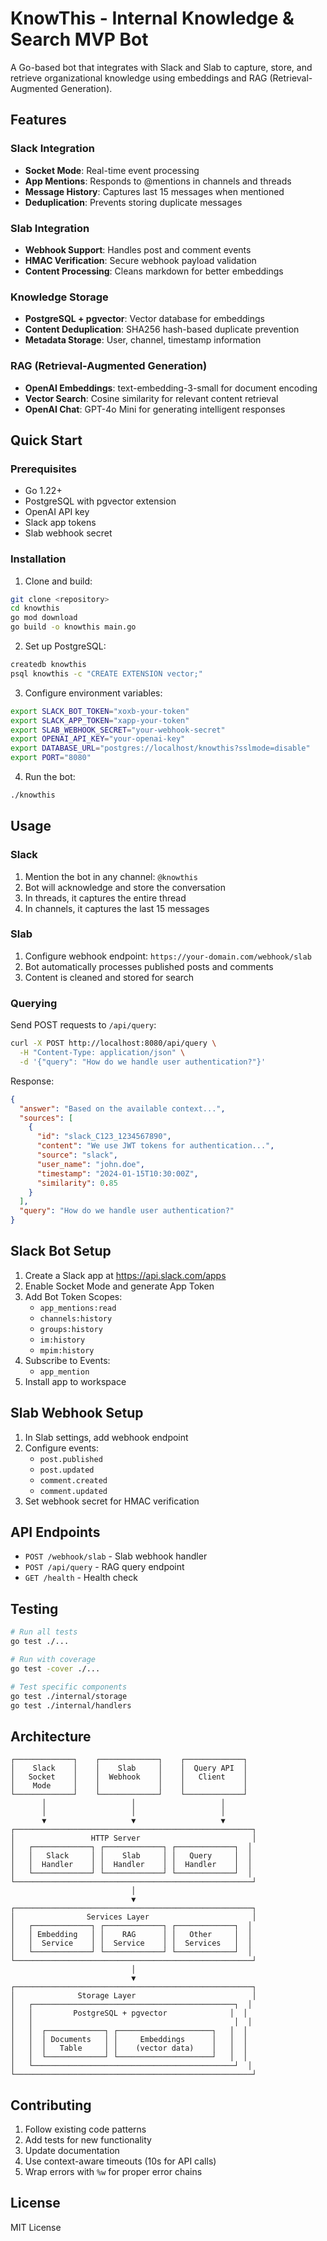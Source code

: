 # KnowThis - Internal Knowledge & Search MVP Bot

A Go-based bot that integrates with Slack and Slab to capture, store, and retrieve organizational knowledge using embeddings and RAG (Retrieval-Augmented Generation).

## Features

### Slack Integration
- **Socket Mode**: Real-time event processing
- **App Mentions**: Responds to @mentions in channels and threads
- **Message History**: Captures last 15 messages when mentioned
- **Deduplication**: Prevents storing duplicate messages

### Slab Integration
- **Webhook Support**: Handles post and comment events
- **HMAC Verification**: Secure webhook payload validation
- **Content Processing**: Cleans markdown for better embeddings

### Knowledge Storage
- **PostgreSQL + pgvector**: Vector database for embeddings
- **Content Deduplication**: SHA256 hash-based duplicate prevention
- **Metadata Storage**: User, channel, timestamp information

### RAG (Retrieval-Augmented Generation)
- **OpenAI Embeddings**: text-embedding-3-small for document encoding
- **Vector Search**: Cosine similarity for relevant content retrieval
- **OpenAI Chat**: GPT-4o Mini for generating intelligent responses

## Quick Start

### Prerequisites
- Go 1.22+
- PostgreSQL with pgvector extension
- OpenAI API key
- Slack app tokens
- Slab webhook secret

### Installation

1. Clone and build:
```bash
git clone <repository>
cd knowthis
go mod download
go build -o knowthis main.go
```

2. Set up PostgreSQL:
```bash
createdb knowthis
psql knowthis -c "CREATE EXTENSION vector;"
```

3. Configure environment variables:
```bash
export SLACK_BOT_TOKEN="xoxb-your-token"
export SLACK_APP_TOKEN="xapp-your-token"
export SLAB_WEBHOOK_SECRET="your-webhook-secret"
export OPENAI_API_KEY="your-openai-key"
export DATABASE_URL="postgres://localhost/knowthis?sslmode=disable"
export PORT="8080"
```

4. Run the bot:
```bash
./knowthis
```

## Usage

### Slack
1. Mention the bot in any channel: `@knowthis`
2. Bot will acknowledge and store the conversation
3. In threads, it captures the entire thread
4. In channels, it captures the last 15 messages

### Slab
1. Configure webhook endpoint: `https://your-domain.com/webhook/slab`
2. Bot automatically processes published posts and comments
3. Content is cleaned and stored for search

### Querying
Send POST requests to `/api/query`:
```bash
curl -X POST http://localhost:8080/api/query \
  -H "Content-Type: application/json" \
  -d '{"query": "How do we handle user authentication?"}'
```

Response:
```json
{
  "answer": "Based on the available context...",
  "sources": [
    {
      "id": "slack_C123_1234567890",
      "content": "We use JWT tokens for authentication...",
      "source": "slack",
      "user_name": "john.doe",
      "timestamp": "2024-01-15T10:30:00Z",
      "similarity": 0.85
    }
  ],
  "query": "How do we handle user authentication?"
}
```

## Slack Bot Setup

1. Create a Slack app at https://api.slack.com/apps
2. Enable Socket Mode and generate App Token
3. Add Bot Token Scopes:
   - `app_mentions:read`
   - `channels:history`
   - `groups:history`
   - `im:history`
   - `mpim:history`
4. Subscribe to Events:
   - `app_mention`
5. Install app to workspace

## Slab Webhook Setup

1. In Slab settings, add webhook endpoint
2. Configure events:
   - `post.published`
   - `post.updated`
   - `comment.created`
   - `comment.updated`
3. Set webhook secret for HMAC verification

## API Endpoints

- `POST /webhook/slab` - Slab webhook handler
- `POST /api/query` - RAG query endpoint
- `GET /health` - Health check

## Testing

```bash
# Run all tests
go test ./...

# Run with coverage
go test -cover ./...

# Test specific components
go test ./internal/storage
go test ./internal/handlers
```

## Architecture

```
┌─────────────┐    ┌─────────────┐    ┌─────────────┐
│    Slack    │    │    Slab     │    │  Query API  │
│   Socket    │    │  Webhook    │    │   Client    │
│    Mode     │    │             │    │             │
└─────────────┘    └─────────────┘    └─────────────┘
       │                   │                   │
       │                   │                   │
       ▼                   ▼                   ▼
┌─────────────────────────────────────────────────────┐
│                 HTTP Server                         │
│   ┌─────────────┐ ┌─────────────┐ ┌─────────────┐  │
│   │   Slack     │ │    Slab     │ │   Query     │  │
│   │  Handler    │ │  Handler    │ │  Handler    │  │
│   └─────────────┘ └─────────────┘ └─────────────┘  │
└─────────────────────────────────────────────────────┘
                           │
                           ▼
┌─────────────────────────────────────────────────────┐
│                Services Layer                       │
│   ┌─────────────┐ ┌─────────────┐ ┌─────────────┐  │
│   │ Embedding   │ │    RAG      │ │   Other     │  │
│   │  Service    │ │  Service    │ │  Services   │  │
│   └─────────────┘ └─────────────┘ └─────────────┘  │
└─────────────────────────────────────────────────────┘
                           │
                           ▼
┌─────────────────────────────────────────────────────┐
│              Storage Layer                          │
│   ┌─────────────────────────────────────────────┐  │
│   │         PostgreSQL + pgvector              │  │
│   │                                             │  │
│   │  ┌─────────────┐ ┌─────────────────────┐   │  │
│   │  │ Documents   │ │     Embeddings      │   │  │
│   │  │   Table     │ │    (vector data)    │   │  │
│   │  └─────────────┘ └─────────────────────┘   │  │
│   └─────────────────────────────────────────────┘  │
└─────────────────────────────────────────────────────┘
```

## Contributing

1. Follow existing code patterns
2. Add tests for new functionality
3. Update documentation
4. Use context-aware timeouts (10s for API calls)
5. Wrap errors with `%w` for proper error chains

## License

MIT License